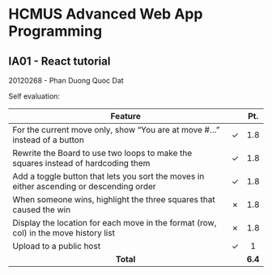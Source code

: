 # HCMUS Advanced Web App Programming

## IA01 - React tutorial

20120268 - Phan Duong Quoc Dat

Self evaluation:

<table>
    <thead>
        <tr>
            <th colspan=2>Feature</th>
            <th>Pt.</th>
        </tr>
    </thead>
    <tbody>
        <tr>
            <td>For the current move only, show “You are at move #…” instead of a button</td>
            <td>&check;</td>
            <td>1.8</td>
        </tr>
        <tr>
            <td>Rewrite the Board to use two loops to make the squares instead of hardcoding them</td>
            <td>&check;</td>
            <td>1.8</td>
        </tr>
        <tr>
            <td>Add a toggle button that lets you sort the moves in either ascending or descending order</td>
            <td>&check;</td>
            <td>1.8</td>
        </tr>
        <tr>
            <td>When someone wins, highlight the three squares that caused the win</td>
            <td>&cross;</td>
            <td>1.8</td>
        </tr>
        <tr>
            <td>Display the location for each move in the format (row, col) in the move history list</td>
            <td>&cross;</td>
            <td>1.8</td>
        </tr>
        <tr>
            <td>Upload to a public host</td>
            <td>&check;</td>
            <td align=center>1</td>
        </tr>
        <tr>
            <td colspan=2 align=center><strong>Total</strong></td>
            <td><strong>6.4</strong></td>
        </tr>
    </tbody>
</table>
